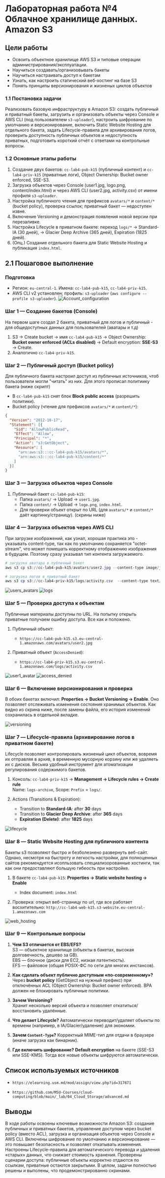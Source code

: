 # Лабораторная работа №4 Облачное хранилище данных. Amazon S3

## Цели работы

- Освоить объектное хранилище AWS S3 и типовые операции администрирования/эксплуатации.
- Научиться создавать/организовывать бакеты
- Научиться настраивать доступ к бакетам
- Узнать, как настроить статический веб-хостинг на базе S3
- Понять принципы версионирования и жизненых циклов объектов

### 1.1 Постановка задачи

Реализовать базовую инфраструктуру в Amazon S3: создать публичный и приватный бакеты, загрузить и организовать объекты через Console и AWS CLI (под пользователем `s3-uploader`), настроить шифрование по умолчанию и версионирование, включить Static Website Hosting для отдельного бакета, задать Lifecycle-правила для архивирования логов, проверить доступность публичных объектов и недоступность приватных, подготовить короткий отчёт с ответами на контрольные вопросы.

### 1.2 Основные этапы работы

1) Создание двух бакетов: `cc-lab4-pub-k15` (публичный контент) и `cc-lab4-priv-k15` (приватные логи), Object Ownership: Bucket owner enforced, SSE-S3.
2) Загрузка объектов через Console (user1.jpg, logo.png, content/index.html) и через AWS CLI (user2.jpg, activity.csv) от имени профиля `s3-uploader`.
3) Настройка публичного чтения для префиксов `avatars/*` и `content/*` (bucket policy), проверка ссылок; приватный бакет — недоступен извне.
4) Включение Versioning и демонстрация появления новой версии при перезаливке.
5) Настройка Lifecycle в приватном бакете: переход `logs/*` → Standard-IA (30 дней), → Glacier Deep Archive (365 дней), Expiration (1825 дней).
6) (Опц.) Создание отдельного бакета для Static Website Hosting и публикация `index.html`.

## 2.1 Пошаговое выполнение

### Подготовка

- Регион: `eu-central-1`. Имена: `cc-lab4-pub-k15`, `cc-lab4-priv-k15`.
- AWS CLI v2 установлен; профиль: `s3-uploader` (`aws configure --profile s3-uploader`).
![Account_configuration](images/config_local_cli.png)

### Шаг 1 — Создание бакетов (Console)

На первом шаге создал 2 бакета, приватный для логов и публичный - для общедоступных данных для пользователей (аватары и т.д)

1) S3 → Create bucket → имя `cc-lab4-pub-k15` → Object Ownership: **Bucket owner enforced (ACLs disabled)** → Default encryption: **SSE-S3** → Create.  
2) Аналогично `cc-lab4-priv-k15`.  

### Шаг 2 — Публичный доступ (Bucket policy)

Для публичного бакета настроил доступ из публичных источников, чтоб пользователи могли "читать" из них. Для этого прописал политиику бакета (ниже скрипт)

- В `cc-lab4-pub-k15` снят блок **Block public access** (разрешить политики).
- Bucket policy (чтение для префиксов `avatars/*` и `content/*`):

```json
{
  "Version": "2012-10-17",
  "Statement": [{
    "Sid": "AllowPublicRead",
    "Effect": "Allow",
    "Principal": "*",
    "Action": "s3:GetObject",
    "Resource": [
      "arn:aws:s3:::cc-lab4-pub-k15/avatars/*",
      "arn:aws:s3:::cc-lab4-pub-k15/content/*"
    ]
  }]
}
```

### Шаг 3 — Загрузка объектов через Console

1) Публичный бакет `cc-lab4-pub-k15`:
   - Папка `avatars/` → Upload → `user1.jpg`.
   - Папка `content/` → Upload → `logo.png`, `index.html`.
   - Для проверки объект открыт по URL (для `avatars/*` и `content/*` даёт картинку/страницу). (скрины ниже)

### Шаг 4 — Загрузка объектов через AWS CLI

При загрузке изображений, как узнал, хорошая практика это - указывать content-type, так как по умолчанию сохраняется "octet-stream", что может помешать корректному отображению изображения в будущем. Поэтому сразу указывал тип контента загружаемого.

```powershell
# загрузка аватара в публичный бакет
aws s3 cp s3://cc-lab4-pub-k15/avatars/user2.jpg --content-type image/jpeg --profile s3-uploader

# загрузка логов в приватный бакет
aws s3 cp s3://cc-lab4-priv-k15/logs/activity.csv  --content-type text/csv --profile s3-uploader
```

![users_avatars](images/pub_check.png)
![logs](images/priv_check.png)

### Шаг 5 — Проверка доступа к объектам

Публичные материалы доступны по URL. На попытку открыть приватные получаем ошибку доступа. Все как и положено.

1) Публичный объект:
   - `https://cc-lab4-pub-k15.s3.eu-central-1.amazonaws.com/avatars/user2.jpg`

2) Приватный объект (`AccessDenied`):
   - `https://cc-lab4-priv-k15.s3.eu-central-1.amazonaws.com/logs/activity.csv`

![user1_avatar](images/ploaded_avatar1.png)
![access_denied](images/priv_access_denied.png)

### Шаг 6 — Включение версионирования и проверка

В обоих бакетах включил: **Properties → Bucket Versioning → Enable**.
Оно позволяет отслеживать изменения состояния хранимых объектов. Как видно из скрина ниже, после замены файла, его история изменений сохранилась в отдельной вкладке.

![versioning](images/versioning.png)

### Шаг 7 — Lifecycle-правила (архивирование логов в приватном бакете)

Lifecycle позволяет контролировать жизненый цикл объектов, вовремя их отправляя в архив, в временную мусорную корзину или же удаляеть их с дисков. Весьма удобный инструмент для атоматизации регулирования содержимого бакетов.

1) Консоль: `cc-lab4-priv-k15` → **Management → Lifecycle rules → Create rule**  
   Name: `logs-archive`, Scope: `Prefix` = `logs/`.

2) Actions (Transitions & Expiration):  
   - Transition to **Standard-IA**: after **30** days  
   - Transition to **Glacier Deep Archive**: after **365** days  
   - **Expiration (Delete)**: after **1825** days

![lifecycle](images/life_cycle_config.png)

### Шаг 8 — Static Website Hosting для публичного контента

Бакеты s3 позволяют быстро и безболезнено развернуть веб-сайт. Однако, несмотря на быстроту и легкость настройки, для полноценных сайтов рекомендуется исопльзовать специализорованные хостинги, так как они предоставляют большую гибеость при настройке.

1) В бакете `cc-lab4-pub-k15`: **Properties → Static website hosting → Enable**  
   - Index document: `index.html`  

2) Проверка: открыл веб-страницу по url, где все работает восхитительно:
   `http://cc-lab4-web-k15.s3-website.eu-central-1.amazonaws.com`

![web_hosting](images/web_test.png)

### Шаг 9 — Контрольные вопросы

1) **Чем S3 отличается от EBS/EFS?**  
   S3 — объектное хранилище (объекты в бакетах, высокая долговечность, дешево за GB).  
   EBS — блочное (диски для EC2, низкая латентность).  
   EFS — файловое (общая POSIX-ФС по сети для многих инстансов).

2) **Как сделать объект публично доступным «по-современному»?**
   Через **bucket policy** (GetObject на нужный префикс) при отключённых ACL (Object Ownership: Bucket owner enforced). BPA должен не блокировать публичные политики.

3) **Зачем Versioning?**  
   Хранит несколько версий объекта и позволяет откатиться/восстановить удалённые.

4) **Что делает Lifecycle?**
   Автоматически переводит/удаляет объекты по времени (например, в IA/Glacier/удаление) для экономии.

5) **Зачем `Content-Type`?**
   Корректный MIME-тип для отдачи в браузере (иначе загрузка как бинарник).

6) **Где включить шифрование?**
   **Default encryption** на бакете (SSE-S3 или SSE-KMS). Тогда все новые объекты шифруются автоматически.

## Список используемых источников

- `https://elearning.usm.md/mod/assign/view.php?id=317871`

- `https://github.com/MSU-Courses/cloud-computing/blob/main/_lab/04_Cloud_Storage/advanced.md`

## Выводы

В ходе работы освоены ключевые возможности Amazon S3: создание публичных и приватных бакетов, управление доступом через bucket policy (вместо ACL), загрузка и организация объектов через Console и AWS CLI. Включены шифрование по умолчанию и версионирование — это повышает безопасность и позволяет откатывать изменения. Настроены Lifecycle-правила для автоматического перевода и удаления «старых» данных, что снижает стоимость хранения. Проверены сценарии доступа: публичные объекты корректно отдаются по ссылкам, приватные остаются закрытыми. В целом, задачи полностью решены и выполены, что продемонстрированно скринами.
